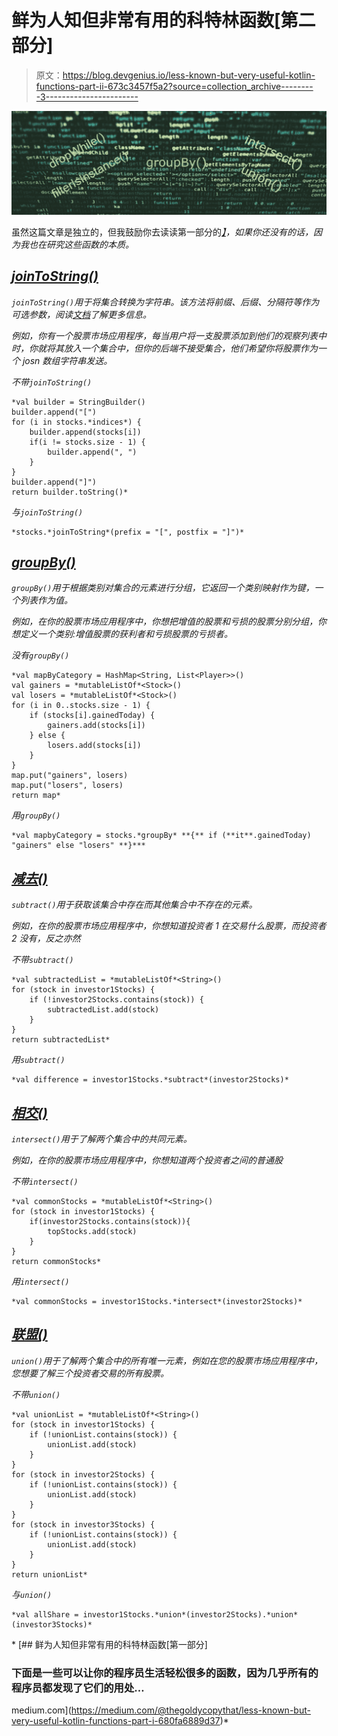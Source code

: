 # 鲜为人知但非常有用的科特林函数[第二部分]

> 原文：<https://blog.devgenius.io/less-known-but-very-useful-kotlin-functions-part-ii-673c3457f5a2?source=collection_archive---------3----------------------->

![](img/99e80ee3b13bfe7d76365b27f4dfa0b6.png)

虽然这篇文章是独立的，但我鼓励你去读读第一部分的[*】*](https://medium.com/@thegoldycopythat/less-known-but-very-useful-kotlin-functions-part-i-680fa6889d37)*，如果你还没有的话，因为我也在研究这些函数的本质。*

## *[joinToString()](https://kotlinlang.org/api/latest/jvm/stdlib/kotlin.sequences/join-to-string.html)*

*`joinToString()`用于将集合转换为字符串。该方法将前缀、后缀、分隔符等作为可选参数，阅读[文档](https://kotlinlang.org/api/latest/jvm/stdlib/kotlin.sequences/join-to-string.html)了解更多信息。*

*例如，你有一个股票市场应用程序，每当用户将一支股票添加到他们的观察列表中时，你就将其放入一个集合中，但你的后端不接受集合，他们希望你将股票作为一个 josn 数组字符串发送。*

*不带`joinToString()`*

```
*val builder = StringBuilder()
builder.append("[")
for (i in stocks.*indices*) {
    builder.append(stocks[i])
    if(i != stocks.size - 1) {
        builder.append(", ")
    }
}
builder.append("]")
return builder.toString()*
```

*与`joinToString()`*

```
*stocks.*joinToString*(prefix = "[", postfix = "]")*
```

## *[groupBy()](https://kotlinlang.org/api/latest/jvm/stdlib/kotlin.collections/group-by.html)*

*`groupBy()`用于根据类别对集合的元素进行分组，它返回一个类别映射作为键，一个列表作为值。*

*例如，在你的股票市场应用程序中，你想把增值的股票和亏损的股票分别分组，你想定义一个类别:增值股票的获利者和亏损股票的亏损者。*

*没有`groupBy()`*

```
*val mapByCategory = HashMap<String, List<Player>>()
val gainers = *mutableListOf*<Stock>()
val losers = *mutableListOf*<Stock>()
for (i in 0..stocks.size - 1) {
    if (stocks[i].gainedToday) {
        gainers.add(stocks[i])
    } else {
        losers.add(stocks[i])
    }
}
map.put("gainers", losers)
map.put("losers", losers)
return map*
```

*用`groupBy()`*

```
*val mapbyCategory = stocks.*groupBy* **{** if (**it**.gainedToday) "gainers" else "losers" **}***
```

## *[减去()](https://kotlinlang.org/api/latest/jvm/stdlib/kotlin.collections/subtract.html)*

*`subtract()`用于获取该集合中存在而其他集合中不存在的元素。*

*例如，在你的股票市场应用程序中，你想知道投资者 1 在交易什么股票，而投资者 2 没有，反之亦然*

*不带`subtract()`*

```
*val subtractedList = *mutableListOf*<String>()
for (stock in investor1Stocks) {
    if (!investor2Stocks.contains(stock)) {
        subtractedList.add(stock)
    }
}
return subtractedList*
```

*用`subtract()`*

```
*val difference = investor1Stocks.*subtract*(investor2Stocks)*
```

## *[相交()](https://kotlinlang.org/api/latest/jvm/stdlib/kotlin.collections/intersect.html)*

*`intersect()`用于了解两个集合中的共同元素。*

*例如，在你的股票市场应用程序中，你想知道两个投资者之间的普通股*

*不带`intersect()`*

```
*val commonStocks = *mutableListOf*<String>()
for (stock in investor1Stocks) {
    if(investor2Stocks.contains(stock)){
        topStocks.add(stock)
    }
}
return commonStocks*
```

*用`intersect()`*

```
*val commonStocks = investor1Stocks.*intersect*(investor2Stocks)*
```

## *[联盟()](https://kotlinlang.org/api/latest/jvm/stdlib/kotlin.collections/union.html)*

*`union()`用于了解两个集合中的所有唯一元素，例如在您的股票市场应用程序中，您想要了解三个投资者交易的所有股票。*

*不带`union()`*

```
*val unionList = *mutableListOf*<String>()
for (stock in investor1Stocks) {
    if (!unionList.contains(stock)) {
        unionList.add(stock)
    }
}
for (stock in investor2Stocks) {
    if (!unionList.contains(stock)) {
        unionList.add(stock)
    }
}
for (stock in investor3Stocks) {
    if (!unionList.contains(stock)) {
        unionList.add(stock)
    }
}
return unionList*
```

*与`union()`*

```
*val allShare = investor1Stocks.*union*(investor2Stocks).*union*(investor3Stocks)*
```

*[](https://medium.com/@thegoldycopythat/less-known-but-very-useful-kotlin-functions-part-i-680fa6889d37) [## 鲜为人知但非常有用的科特林函数[第一部分]

### 下面是一些可以让你的程序员生活轻松很多的函数，因为几乎所有的程序员都发现了它们的用处…

medium.com](https://medium.com/@thegoldycopythat/less-known-but-very-useful-kotlin-functions-part-i-680fa6889d37)*